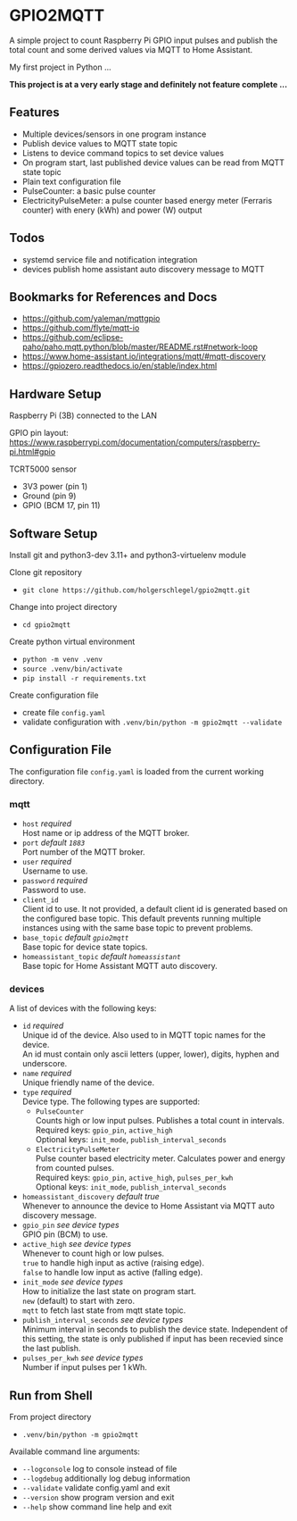 # GPIO2MQTT

A simple project to count Raspberry Pi GPIO input pulses and publish the total count and some derived values via MQTT to Home Assistant.

My first project in Python ...

**This project is at a very early stage and definitely not feature complete ...**


## Features

- Multiple devices/sensors in one program instance
- Publish device values to MQTT state topic
- Listens to device command topics to set device values
- On program start, last published device values can be read from MQTT state topic
- Plain text configuration file
- PulseCounter: a basic pulse counter
- ElectricityPulseMeter: a pulse counter based energy meter (Ferraris counter) with enery (kWh) and power (W) output


## Todos
- systemd service file and notification integration
- devices publish home assistant auto discovery message to MQTT


## Bookmarks for References and Docs

- https://github.com/yaleman/mqttgpio
- https://github.com/flyte/mqtt-io
- https://github.com/eclipse-paho/paho.mqtt.python/blob/master/README.rst#network-loop
- https://www.home-assistant.io/integrations/mqtt/#mqtt-discovery
- https://gpiozero.readthedocs.io/en/stable/index.html


## Hardware Setup

Raspberry Pi (3B) connected to the LAN

GPIO pin layout: https://www.raspberrypi.com/documentation/computers/raspberry-pi.html#gpio

TCRT5000 sensor
- 3V3 power (pin 1)
- Ground (pin 9)
- GPIO (BCM 17, pin 11)


## Software Setup

Install git and python3-dev 3.11+ and python3-virtuelenv module

Clone git repository
- `git clone https://github.com/holgerschlegel/gpio2mqtt.git`

Change into project directory
- `cd gpio2mqtt`

Create python virtual environment
- `python -m venv .venv`
- `source .venv/bin/activate`
- `pip install -r requirements.txt`

Create configuration file
- create file `config.yaml`
- validate configuration with `.venv/bin/python -m gpio2mqtt --validate`


## Configuration File

The configuration file `config.yaml` is loaded from the current working directory.

### mqtt

- `host` *required*  
  Host name or ip address of the MQTT broker.
- `port` *default `1883`*  
  Port number of the MQTT broker.
- `user` *required*  
  Username to use.
- `password` *required*  
  Password to use.
- `client_id`  
  Client id to use. It not provided, a default client id is generated based on the configured base topic. This default prevents running multiple instances using with the same base topic to prevent problems.
- `base_topic` *default `gpio2mqtt`*  
  Base topic for device state topics.
- `homeassistant_topic` *default `homeassistant`*  
  Base topic for Home Assistant MQTT auto discovery.

### devices

A list of devices with the following keys:

- `id` *required*  
  Unique id of the device. Also used to in MQTT topic names for the device.  
  An id must contain only ascii letters (upper, lower), digits, hyphen and underscore.  
- `name` *required*  
  Unique friendly name of the device.
- `type` *required*  
  Device type. The following types are supported:
  - `PulseCounter`  
    Counts high or low input pulses. Publishes a total count in intervals.  
    Required keys: `gpio_pin`, `active_high`  
    Optional keys: `init_mode`, `publish_interval_seconds`
  - `ElectricityPulseMeter`  
    Pulse counter based electricity meter. Calculates power and energy from counted pulses.  
    Required keys: `gpio_pin`, `active_high`, `pulses_per_kwh`  
    Optional keys: `init_mode`, `publish_interval_seconds`
- `homeassistant_discovery` *default true*  
  Whenever to announce the device to Home Assistant via MQTT auto discovery message.
- `gpio_pin` *see device types*  
  GPIO pin (BCM) to use.  
- `active_high` *see device types*  
  Whenever to count high or low pulses.  
  `true` to handle high input as active (raising edge).  
  `false` to handle low input as active (falling edge).
- `init_mode` *see device types*  
  How to initialize the last state on program start.  
  `new` (default) to start with zero.  
  `mqtt` to fetch last state from mqtt state topic.
- `publish_interval_seconds` *see device types*  
  Minimum interval in seconds to publish the device state. Independent of this setting, the state is only published if input has been recevied since the last publish.
- `pulses_per_kwh` *see device types*  
  Number if input pulses per 1 kWh.


## Run from Shell

From project directory
- `.venv/bin/python -m gpio2mqtt`

Available command line arguments:
- `--logconsole` log to console instead of file
- `--logdebug` additionally log debug information
- `--validate` validate config.yaml and exit
- `--version` show program version and exit
- `--help` show command line help and exit
